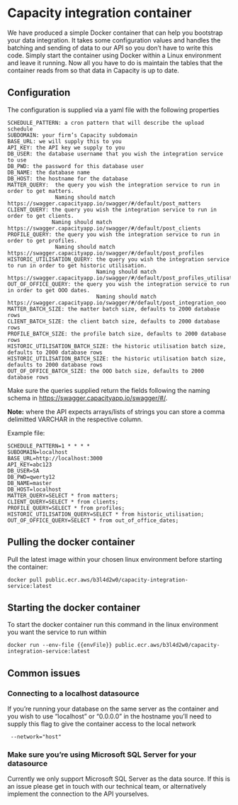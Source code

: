 # Capacity integration container

We have produced a simple Docker container that can help you bootstrap your data integration. It takes some configuration values and handles the batching and sending of data to our API so you don’t have to write this code. Simply start the container using Docker within a Linux environment and leave it running. Now all you have to do is maintain the tables that the container reads from so that data in Capacity is up to date.


## Configuration

The configuration is supplied via a yaml file with the following properties
```
SCHEDULE_PATTERN: a cron pattern that will describe the upload schedule
SUBDOMAIN: your firm’s Capacity subdomain 
BASE_URL: we will supply this to you
API_KEY: the API key we supply to you
DB_USER: the database username that you wish the integration service to use
DB_PWD: the password for this database user
DB_NAME: the database name
DB_HOST: the hostname for the database
MATTER_QUERY:  the query you wish the integration service to run in order to get matters.
               Naming should match https://swagger.capacityapp.io/swagger/#/default/post_matters
CLIENT_QUERY: the query you wish the integration service to run in order to get clients.
              Naming should match https://swagger.capacityapp.io/swagger/#/default/post_clients
PROFILE_QUERY: the query you wish the integration service to run in order to get profiles.
               Naming should match https://swagger.capacityapp.io/swagger/#/default/post_profiles
HISTORIC_UTILISATION_QUERY: the query you wish the integration service to run in order to get historic utilisation.
                            Naming should match https://swagger.capacityapp.io/swagger/#/default/post_profiles_utilisation
OUT_OF_OFFICE_QUERY: the query you wish the integration service to run in order to get OOO dates.
                            Naming should match https://swagger.capacityapp.io/swagger/#/default/post_integration_ooo
MATTER_BATCH_SIZE: the matter batch size, defaults to 2000 database rows
CLIENT_BATCH_SIZE: the client batch size, defaults to 2000 database rows
PROFILE_BATCH_SIZE: the profile batch size, defaults to 2000 database rows
HISTORIC_UTILISATION_BATCH_SIZE: the historic utilisation batch size, defaults to 2000 database rows
HISTORIC_UTILISATION_BATCH_SIZE: the historic utilisation batch size, defaults to 2000 database rows
OUT_OF_OFFICE_BATCH_SIZE: the OOO batch size, defaults to 2000 database rows
```
Make sure the queries supplied return the fields following the naming schema in https://swagger.capacityapp.io/swagger/#/.

**Note:** where the API expects arrays/lists of strings you can store a comma delimitted VARCHAR in the respective column.

Example file:
```
SCHEDULE_PATTERN=1 * * * *
SUBDOMAIN=localhost
BASE_URL=http://localhost:3000
API_KEY=abc123
DB_USER=SA
DB_PWD=qwerty12
DB_NAME=master
DB_HOST=localhost
MATTER_QUERY=SELECT * from matters;
CLIENT_QUERY=SELECT * from clients;
PROFILE_QUERY=SELECT * from profiles;
HISTORIC_UTILISATION_QUERY=SELECT * from historic_utilisation;
OUT_OF_OFFICE_QUERY=SELECT * from out_of_office_dates;
```

## Pulling the docker container

Pull the latest image within your chosen linux environment before starting the container:
```
docker pull public.ecr.aws/b3l4d2w0/capacity-integration-service:latest
```

## Starting the docker container

To start the docker container run this command in the linux environment you want the service to run within
```
docker run --env-file {{envFile}} public.ecr.aws/b3l4d2w0/capacity-integration-service:latest
```

## Common issues

### Connecting to a localhost datasource

If you’re running your database on the same server as the container and you wish to use “localhost” or “0.0.0.0” in the hostname you’ll need to supply this flag to give the container access to the local network 
```
 --network="host"
```

### Make sure you’re using Microsoft SQL Server for your datasource

Currently we only support Microsoft SQL Server as the data source. If this is an issue please get in touch with our technical team, or alternatively implement the connection to the API yourselves.
